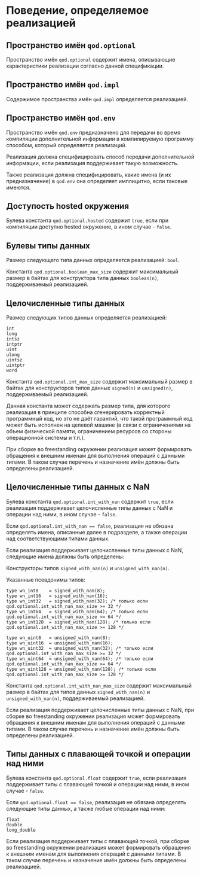 # Поведение, определяемое реализацией

## Пространство имён `qod.optional`

Пространство имён `qod.optional` содержит имена, описывающие характеристики реализации согласно данной спецификации.

## Пространство имён `qod.impl`

Содержимое пространства имён `qod.impl` определяется реализацией.

## Пространство имён `qod.env`

Пространство имён `qod.env` предназначено для передачи во время компиляции дополнительной информации в компилируемую программу способом, который определяется реализаций.

Реализация должна специфицировать способ передачи дополнительной информации, если реализация поддерживает такую возможность.

Также реализация должна специфицировать, какие имена (и их предназначение) в `qod.env` она определяет имплицитно, если таковые имеются.

## Доступость hosted окружения

Булева константа `qod.optional.hosted` содержит `true`, если при компиляции доступно hosted окружение, в ином случае - `false`.

## Булевы типы данных

Размер следующего типа данных определяется реализацией: `bool`.

Константа `qod.optional.boolean_max_size` содержит максимальный размер в байтах для конструктора типа данных `boolean(n)`, поддерживаемый реализацией.

## Целочисленные типы данных

Размер следующих типов данных определяется реализацией:

```
int
long
intsz
intptr
uint
ulong
uintsz
uintptr
word
```

Константа `qod.optional.int_max_size` содержит максимальный размер в байтах для конструкторов типов данных `signed(n)` и `unsigned(n)`, поддерживаемый реализацией.

Данная константа может содержать размер типа, для которого реализация в принципе способна сгенерировать корректный программный код, но это не даёт гарантий, что такой программный код может быть исполнен на целевой машине (в связи с ограничениями на объем физической памяти, ограничением ресурсов со стороны операционной системы и т.п.).

При сборке во freestanding окружении реализация может формировать обращения к внешним именам для выполнения операций с данными типами. В таком случае перечень и назначение имён должны быть определены реализацией.

## Целочисленные типы данных с NaN

Булева константа `qod.optional.int_with_nan` содержит `true`, если реализация поддерживает целочисленные типы данных с NaN и операции над ними, в ином случае - `false`.

Если `qod.optional.int_with_nan == false`, реализация не обязана определять имена, описанные далее в подразделе, а также операции над соответствующими типами данных.

Если реализация поддерживает целочисленные типы данных с NaN, следующие имена должны быть определены:

Конструкторы типов `signed_with_nan(n)` и `unsigned_with_nan(n)`.

Указанные псевдонимы типов:

```
type wn_int8    = signed_with_nan(8);
type wn_int16   = signed_with_nan(16);
type wn_int32   = signed_with_nan(32); /* только если qod.optional.int_with_nan_max_size >= 32 */
type wn_int64   = signed_with_nan(64); /* только если qod.optional.int_with_nan_max_size >= 64 */
type wn_int128  = signed_with_nan(128); /* только если qod.optional.int_with_nan_max_size >= 128 */

type wn_uint8   = unsigned_with_nan(8);
type wn_uint16  = unsigned_with_nan(16);
type wn_uint32  = unsigned_with_nan(32); /* только если qod.optional.int_with_nan_max_size >= 32 */
type wn_uint64  = unsigned_with_nan(64); /* только если qod.optional.int_with_nan_max_size >= 64 */
type wn_uint128 = unsigned_with_nan(128); /* только если qod.optional.int_with_nan_max_size >= 128 */
```

Константа `qod.optional.int_with_nan_max_size` содержит максимальный размер в байтах для типов данных `signed_with_nan(n)` и `unsigned_with_nan(n)`, поддерживаемый реализацией.

Если реализация поддерживает целочисленные типы данных с NaN, при сборке во freestanding окружении реализация может формировать обращения к внешним именам для выполнения операций с данными типами. В таком случае перечень и назначение имён должны быть определены реализацией.

## Типы данных с плавающей точкой и операции над ними

Булева константа `qod.optional.float` содержит `true`, если реализация поддерживает типы с плавающей точкой и операции над ними, в ином случае - `false`.

Если `qod.optional.float == false`, реализация не обязана определять следующие типы данных, а также любые операции над ними:

```
float
double
long_double
```

Если реализация поддерживает типы с плавающей точкой, при сборке во freestanding окружении реализация может формировать обращения к внешним именам для выполнения операций с данными типами. В таком случае перечень и назначение имён должны быть определены реализацией.

